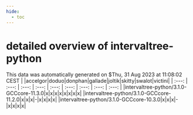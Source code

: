 ```yaml
---
hide:
  - toc
---
```


detailed overview of intervaltree-python
========================================


This data was automatically generated on $Thu, 31 Aug 2023 at 11:08:02 CEST
| |accelgor|doduo|donphan|gallade|joltik|skitty|swalot|victini|
| :---: | :---: | :---: | :---: | :---: | :---: | :---: | :---: | :---: |
|intervaltree-python/3.1.0-GCCcore-11.3.0|x|x|x|x|x|x|x|x|
|intervaltree-python/3.1.0-GCCcore-11.2.0|x|x|x|-|x|x|x|x|
|intervaltree-python/3.1.0-GCCcore-10.3.0|x|x|x|-|x|x|x|x|
